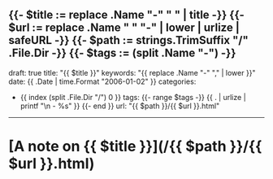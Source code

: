 {{- $title := replace .Name "-" " " | title -}}
{{- $url := replace .Name " " "-" | lower | urlize | safeURL -}}
{{- $path := strings.TrimSuffix "/" .File.Dir -}}
{{- $tags := (split .Name "-") -}}
---
draft: true
title: "{{ $title }}"
keywords: "{{ replace .Name "-" "," | lower }}"
date: {{ .Date | time.Format "2006-01-02" }}
categories:
  - {{ index (split .File.Dir "/") 0 }}
tags:
{{- range $tags -}}
{{ . | urlize | printf "\n  - %s" }}
{{- end }}
url: "{{ $path }}/{{ $url }}.html"
---
[//]: # (Post ID: {{ .File.UniqueID }})
# [A note on {{ $title }}](/{{ $path }}/{{ $url }}.html)
